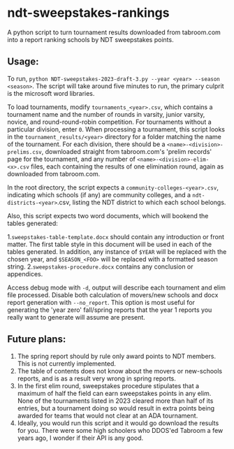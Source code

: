 # ndt-sweepstakes-rankings

A python script to turn tournament results downloaded from tabroom.com into a report ranking schools by NDT sweepstakes points. 

## Usage:

To run, `python NDT-sweepstakes-2023-draft-3.py --year <year> --season <season>`. The script will take around five minutes to run, the primary culprit is the microsoft word libraries.

To load tournaments, modify `tournaments_<year>.csv`, which contains a tournament name and the number of rounds in varsity, junior varsity, novice, and round-round-robin competition. For tournaments without a particular division, enter `0`.
When processing a tournament, this script looks in the `tournament_results/<year>` directory for a folder matching the name of the tournament.
For each division, there should be a `<name>-<division>-prelims.csv`, downloaded straight from tabroom.com's 'prelim records' page for the tournament, and any number of `<name>-<division>-elim-<x>.csv` files, each containing the results of one elimination round, again as downloaded from tabroom.com.

In the root directory, the script expects a `community-colleges-<year>.csv`, indicating which schools (if any) are community colleges, and a `ndt-districts-<year>`.csv, listing the NDT district to which each school belongs.

Also, this script expects two word documents, which will bookend the tables generated: 

1.`sweepstakes-table-template.docx` should contain any introduction or front matter. The first table style in this document will be used in each of the tables generated. In addition, any instance of `$YEAR` will be replaced with the chosen year, and `$SEASON_<FOO>` will be replaced with a formatted season string.
2.`sweepstakes-procedure.docx` contains any conclusion or appendices. 

Access debug mode with `-d`, output will describe each tournament and elim file processed. Disable both calculation of movers/new schools and docx report generation with `--no_report`. This option is most useful for generating the 'year zero' fall/spring reports that the year 1 reports you really want to generate will assume are present.

## Future plans:

1. The spring report should by rule only award points to NDT members. This is not currently implemented.
2. The table of contents does not know about the movers or new-schools reports, and is as a result very wrong in spring reports.
3. In the first elim round, sweepstakes procedure stipulates that a maximum of half the field can earn sweepstakes points in any elim. None of the tournaments listed in 2023 cleared more than half of its entries, but a tournament doing so would result in extra points being awarded for teams that would not clear at an ADA tournament.
4. Ideally, you would run this script and it would go download the results for you. There were some high schoolers who DDOS'ed Tabroom a few years ago, I wonder if their API is any good.